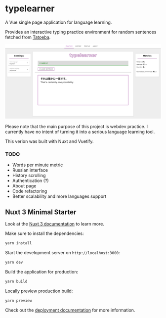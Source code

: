 # typelearner

A Vue single page application for language learning.
 
Provides an interactive typing practice environment for random sentences fetched from [Tatoeba](https://tatoeba.org/). 

![](/assets/preview.png "Preview")

Please note that the main purpose of this project is webdev practice. I currently have no intent of turning it into a serious language learning tool.

This verion was built with Nuxt and Vuetify.

### TODO

* Words per minute metric
* Russian interface
* History scrolling
* Authentication (?)
* About page
* Code refactoring
* Better scalability and more languages support

## Nuxt 3 Minimal Starter

Look at the [Nuxt 3 documentation](https://nuxt.com/docs/getting-started/introduction) to learn more.

Make sure to install the dependencies:

```bash
yarn install
```

Start the development server on `http://localhost:3000`:

```bash
yarn dev
```

Build the application for production:

```bash
yarn build
```

Locally preview production build:

```bash
yarn preview
```

Check out the [deployment documentation](https://nuxt.com/docs/getting-started/deployment) for more information.
